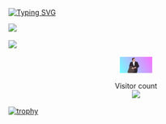 [![Typing SVG](https://readme-typing-svg.herokuapp.com?font=Fira+Code&pause=1000&color=700EA4&center=true&width=435&lines=%D0%9A%D1%82%D0%BE+%D1%82%D1%83%D1%82%3F)](https://git.io/typing-svg)

![](https://media0.giphy.com/media/3otPorWLQJq5GmHRtu/giphy.gif)

<a href=#><img src="github-user-contribution.svg"></a>

<p align="center">
<img src="https://github.com/Murkyshadow/Murkyshadow/blob/main/who.gif" height="32"/>
</p>

<p align="center"> 
  Visitor count<br>
  <img src="https://profile-counter.glitch.me/Murkyshadow/count.svg" />
</p>



[![trophy](https://github-profile-trophy.vercel.app/?username=ryo-ma)](https://github.com/ryo-ma/github-profile-trophy)
